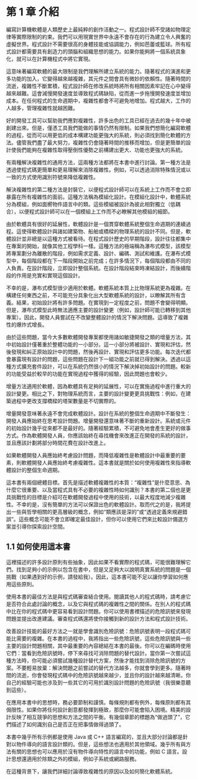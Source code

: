 # 第 1 章 介紹

編寫計算機軟體是人類歷史上最純粹的創作活動之一。程式設計師不受諸如物理定律等實際限制的約束。我們可以用現實世界中永遠不會存在的行為建立令人興奮的虛擬世界。程式設計不需要很高的身體技能或協調能力，例如芭蕾或籃球。所有程式設計都需要具有創造力的頭腦和組織思想的能力。如果你能夠將一個系統具象化，就可以在計算機程式中將它實現。

這意味著編寫軟體的最大限制是我們理解所建立系統的能力。隨著程式的演進和更多功能的加入，它變得越來越複雜，其元件之間會具有微妙的依賴性。隨著時間的流逝，複雜性不斷累積，程式設計師在修改系統時將所有相關因素牢記在心中變得越來越難。這會減慢開發速度並導致程式碼缺陷，從而進一步拖慢開發速度並增加成本。在任何程式的生命週期中，複雜性都會不可避免地增加。程式越大，工作的人越多，管理複雜性就越困難。

好的開發工具可以幫助我們應對複雜性，許多出色的工具已經在過去的幾十年中被創建出來。但是，僅憑工具我們能做的事情仍然有限制。如果我們想簡化編寫軟體的過程，從而可以用更低的成本構建功能更強大的系統，則必須找到簡化軟體的方法。儘管我們盡了最大努力，複雜性仍會隨著時間的推移而增加，但是更簡單的設計使我們能夠在複雜性取得壓倒性優勢之前構建出更大、功能也更強大的系統。

有兩種解決複雜性的通用方法，這兩種方法都將在本書中進行討論。第一種方法是透過使程式碼更簡單和更易理解來消除複雜性。例如，可以透過消除特殊情況或以一致的方式使用識別符號來降低複雜性。

解決複雜性的第二種方法是封裝它，以便程式設計師可以在系統上工作而不會立即暴露在所有複雜性的面前。這種方法稱為模組化設計。在模組化設計中，軟體系統分為模組，例如面嚮物件語言中的類。這些模組被設計為彼此相對獨立（低耦合），以便程式設計師可以在一個模組上工作而不必瞭解其他模組的細節。

由於軟體具有很好的延展性，軟體設計是一個貫穿軟體系統整個生命週期的連續過程。這使得軟體設計與諸如建築物、船舶或橋樑的物理系統的設計不同。但是，軟體設計並非總是以這種方式被看待。在程式設計歷史的早期階段，設計往往都集中在專案的開始，就像其他工程學科一樣。這種方法的極端稱為瀑布式模型，該模型將專案劃分為離散的階段，例如需求定義、設計、編碼、測試和維護。在瀑布式模型中，每個階段都在下一階段開始之前完成；在許多情況下，每個階段都由不同的人負責。在設計階段，立即設計整個系統。在設計階段結束時凍結設計，而後續階段的作用是充實和實現這個設計。

不幸的是，瀑布式模型很少適用於軟體。軟體系統本質上比物理系統更為複雜。在構建任何東西之前，不可能充分具象化出大型軟體系統的設計，以瞭解其所有含義。結果，初始設計將有許多問題。在實現到一定程度之前，問題不會變得明顯。但是，瀑布式模型此時無法適應主要的設計變更（例如，設計師可能已轉移到其他專案）。因此，開發人員嘗試在不改變整體設計的情況下解決問題。這導致了複雜性的爆炸式增長。

由於這些問題，當今大多數軟體開發專案都使用諸如敏捷開發之類的增量方法，其中初始設計僅著重於整體功能的一小部分。這一小部分將被設計、實現和評估，然後發現和糾正原始設計中的問題，然後再設計、實現和評估更多功能。每次迭代都會暴露現有設計的問題，這些問題在設計下一組功能之前就已得到解決。透過以這種方式擴充套件設計，可以在系統仍然很小的情況下解決掉初始設計的問題。較新的功能受益於較早的功能在實現過程中獲得的經驗，因此問題也會較少。

增量方法適用於軟體，因為軟體具有足夠的延展性，可以在實施過程中進行重大的設計變更。相比之下，對物理系統而言，主要的設計變更更具挑戰性：例如，在建築過程中更改支撐橋樑的塔架數量是不切實際的。

增量開發意味著永遠不會完成軟體設計。設計在系統的整個生命週期中不斷發生：開發人員應始終在思考設計問題。增量開發還意味著不斷的重新設計。系統或元件的初始設計幾乎從來都不是最好的。隨著經驗累積，不可避免地會產生更好的做事方式。作為軟體開發人員，你應該始終在尋找機會來改進正在開發的系統的設計，並且應該計劃將部分時間花費在設計改進上。

如果軟體開發人員應始終考慮設計問題，而降低複雜性是軟體設計中最重要的要素，則軟體開發人員應始終考慮複雜性。這本書就是關於如何使用複雜性來指導軟體設計的整個生命週期。

這本書有兩個總體目標。首先是描述軟體複雜性的本質：“複雜性”是什麼意思、為什麼它很重要、以及當程式具有不必要的複雜性時如何識別？本書的第二個也是更具挑戰性的目標是介紹可在軟體開發過程中使用的技術，以最大程度地減少複雜性。不幸的是，沒有簡單的方法可以保證出色的軟體設計。取而代之的是，我將提出一些與哲學相關的更高層級的概念，例如“類應該是深的”或“透過定義來規避錯誤”。這些概念可能不會立即確定最佳設計，但你可以使用它們來比較設計備選方案並引導你探索設計空間。

## 1.1 如何使用這本書

這裡描述的許多設計原則有些抽象，因此如果不看實際的程式碼，可能很難理解它們。找到足夠小的示例以包含在書中，但是又足夠大以說明真實系統的問題是一個挑戰（如果遇到好的示例，請發給我）。因此，這本書可能不足以讓你學習如何應用這些原則。

使用本書的最佳方法是與程式碼審查結合使用。閱讀其他人的程式碼時，請考慮它是否符合此處討論的概念，以及它與程式碼的複雜性之間的關係。在別人的程式碼中比在你的程式碼中更容易看到設計問題。你可以使用書裡描述的危險訊號來發現問題並提出改進建議。審查程式碼還將使你接觸到新的設計方法和程式設計技術。

改善設計技能的最好方法之一就是學會識別危險訊號：危險訊號表明一段程式碼可能比需要的複雜。在本書的過程中，我將指出一些危險訊號，這些危險訊號與一些主要的設計問題相關，其中最重要的內容總結在本書的最後。你可以在編碼時使用它們：當看到危險訊號時，停下來尋找可消除問題的替代設計。當你第一次嘗試這種方法時，你可能必須嘗試幾種設計替代方案，然後才能找到消除危險訊號的方案。不要輕易放棄：解決問題之前嘗試的替代方法越多，你就會學到更多。隨著時間的流逝，你會發現程式碼中的危險訊號越來越少，並且你的設計越來越清晰。你自己的經驗可能也涉及到一些其它的可用於識別設計問題的危險訊號（我很樂意聽到這些）。

在應用本書中的思想時，務必要節制和謹慎。每條規則都有例外，每條原則都有其侷限性。如果你將任何設計創意都發揮到極致，那麼你可能會陷入困境。精美的設計反映了相互競爭的思想和方法之間的平衡。有幾個章節的標題為“做過頭了”，它們描述了如何識別自己是否正在把事情做得過頭了。

本書中幾乎所有示例都是使用 Java 或 C++ 語言編寫的，並且大部分討論都是針對以物件導向的語言設計類的。但是，這些想法也適用於其他領域。幾乎所有與方法有關的思想也可以應用於沒有物件導向特性的語言中的功能，例如 C 語言。設計思想還適用於除類之外的模組，例如子系統或網路服務。

在這種背景下，讓我們詳細討論導致複雜性的原因以及如何簡化軟體系統。